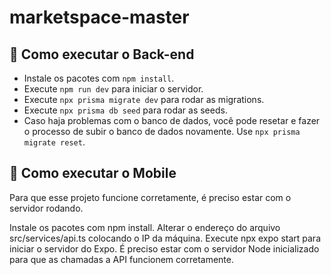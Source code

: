 # marketspace-master

## 🚀 Como executar o Back-end

- Instale os pacotes com `npm install`.
- Execute `npm run dev` para iniciar o servidor.
- Execute `npx prisma migrate dev` para rodar as migrations.
- Execute `npx prisma db seed` para rodar as seeds.
- Caso haja problemas com o banco de dados, você pode resetar e fazer o processo de subir o banco de dados novamente. Use `npx prisma migrate reset`.

## 🚀 Como executar o Mobile
Para que esse projeto funcione corretamente, é preciso estar com o servidor rodando.

Instale os pacotes com npm install.
Alterar o endereço do arquivo src/services/api.ts colocando o IP da máquina.
Execute npx expo start para iniciar o servidor do Expo.
É preciso estar com o servidor Node inicializado para que as chamadas a API funcionem corretamente.
